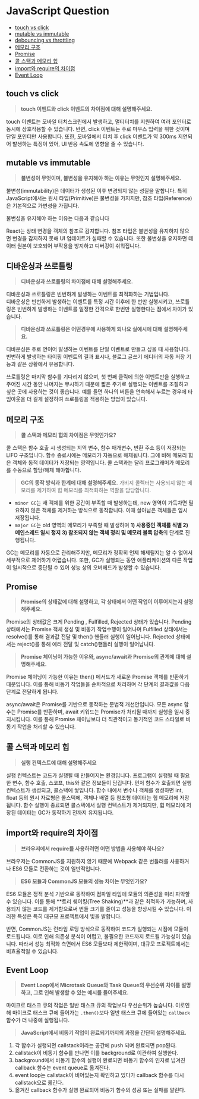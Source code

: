 # JavaScript Question

- [touch vs click](#touch-vs-click)
- [mutable vs immutable](#mutable-vs-immutable)
- [debouncing vs throttling](#디바운싱과-쓰로틀링)
- [메모리 구조](#메모리-구조)
- [Promise](#promise)
- [콜 스택과 메모리 힙](#콜-스택과-메모리-힙)
- [import와 require의 차이점](#import와-require의-차이점)
- [Event Loop](#event-loop)

## touch vs click

> **touch 이벤트와 click 이벤트의 차이점에 대해 설명해주세요.**

touch 이벤트는 모바일 터치스크린에서 발생하고, 멀티터치를 지원하여 여러 포인터로 동시에 상호작용할 수 있습니다. 반면, click 이벤트는 주로 마우스 입력을 위한 것이며 단일 포인터만 사용합니다. 또한, 모바일에서 터치 후 click 이벤트가 약 300ms 지연되어 발생하는 특징이 있어, UI 반응 속도에 영향을 줄 수 있습니다.

## mutable vs immutable

> **불변성이 무엇이며, 불변성을 유지해야 하는 이유는 무엇인지 설명해주세요.**

불변성(immutability)은 데이터가 생성된 이후 변경되지 않는 성질을 말합니다. 특히 JavaScript에서는 원시 타입(Primitive)은 불변성을 가지지만, 참조 타입(Reference)은 기본적으로 가변성을 가집니다.

불변성을 유지해야 하는 이유는 다음과 같습니다

React는 상태 변경을 객체의 참조로 감지합니다. 참조 타입은 불변성을 유지하지 않으면 변경을 감지하지 못해 UI 업데이트가 실패할 수 있습니다. 또한 불변성을 유지하면 데이터 원본이 보호되어 부작용을 방지하고 디버깅이 쉬워집니다.

## 디바운싱과 쓰로틀링

> **디바운싱과 쓰로틀링의 차이점에 대해 설명해주세요.**

디바운싱과 쓰로틀링은 빈번하게 발생하는 이벤트를 최적화하는 기법입니다.<br/>
디바운싱은 빈번하게 발생하는 이벤트를 특정 시간 이후에 한 번만 실행시키고, 쓰로틀링은 빈번하게 발생하는 이벤트를 일정한 간격으로 한번만 실행한다는 점에서 차이가 있습니다.

> **디바운싱과 쓰로틀링은 어떤경우에 사용하게 되나요 실예시에 대해 설명해주세요.**

디바운싱은 주로 연이어 발생하는 이벤트를 단일 이벤트로 만들고 싶을 때 사용합니다. 빈번하게 발생하는 타이핑 이벤트의 결과 표시나, 블로그 글쓰기 에디터의 자동 저장 기능과 같은 상황에서 유용합니다.

쓰로틀링은 마지막 함수를 기다리지 않으며, 첫 번째 클릭에 의한 이벤트만을 실행하고 주어진 시간 동안 나머지는 무시하기 때문에 짧은 주기로 실행되는 이벤트를 조절하고 싶은 곳에 사용하는 것이 좋습니다. 예를 들면 하나의 버튼을 연속해서 누르는 경우에 타임아웃을 더 길게 설정하여 쓰로틀링을 적용하는 방법이 있습니다.

## 메모리 구조

> **콜 스택과 메모리 힙의 차이점은 무엇인가요?**

콜 스택은 함수 호출 시 생성되는 지역 변수, 함수 매개변수, 반환 주소 등이 저장되는 LIFO 구조입니다. 함수 종료시에는 메모리가 자동으로 해제됩니다. 그에 비해 메모리 힙은 객체와 동적 데이터가 저장되는 영역입니다. 콜 스택과는 달리 프로그래머가 메모리를 수동으로 할당/해제 해야합니다.

> **GC의 동작 방식과 한계에 대해 설명해주세요.**
> 가비지 콜렉터는 사용되지 않는 메모리를 제거하여 힙 메모리를 최적화하는 역할을 담당합니다.
> <br/>

- `minor GC`는 새 객체를 위한 공간이 부족할 때 발생하는데, new 영역이 가득차면 필요하지 않은 객체를 제거하는 방식으로 동작합니다. 이때 살아남은 객체들은 임시 저장됩니다.
- `major GC`는 old 영역의 메모리가 부족할 때 발생하며 **1) 사용중인 객체를 식별 2) 메인스레드 일시 정지 3) 참조되지 않는 객체 정리 및 메모리 블록 압축**의 단계로 진행됩니다.

GC는 메모리를 자동으로 관리해주지만, 메모리가 정확히 언제 해제될지는 알 수 없어서 세부적으로 제어하기 어렵습니다. 또한, GC가 실행되는 동안 애플리케이션의 다른 작업이 일시적으로 중단될 수 있어 성능 상의 오버헤드가 발생할 수 있습니다.

## Promise

> **Promise의 상태값에 대해 설명하고, 각 상태에서 어떤 작업이 이루어지는지 설명해주세요.**

Promise의 상태값은 크게 Pending , Fulfilled, Rejected 상태가 있습니다. Pending상태에서는 Promise 객체 생성 및 비동기 작업수행이 일어나며 Fulfilled 상태에서는 resolve()를 통해 결과값 전달 및 then() 핸들러 실행이 일어납니다. Rejected 상태에서는 reject()를 통해 에러 전달 및 catch()핸들러 실행이 일어납니다.

> **Promise 체이닝이 가능한 이유와, async/await과 Promise의 관계에 대해 설명해주세요.**

Promise 체이닝이 가능한 이유는 then() 메서드가 새로운 Promise 객체를 반환하기 때문입니다. 이를 통해 비동기 작업들을 순차적으로 처리하며 각 단계의 결과값을 다음 단계로 전달하게 됩니다.

async/await은 Promise를 기반으로 동작하는 문법적 개선안입니다. 모든 async 함수는 Promise를 반환하며, await 키워드는 Promise가 처리될 때까지 실행을 일시 중지시킵니다. 이를 통해 Promise 체이닝보다 더 직관적이고 동기적인 코드 스타일로 비동기 작업을 처리할 수 있습니다.

## 콜 스택과 메모리 힙

> **실행 컨텍스트에 대해 설명해주세요**

실행 컨텍스트는 코드가 실행될 때 만들어지는 환경입니다. 프로그램이 실행될 때 필요한 변수, 함수 호출, 스코프, this와 같은 정보들이 담깁니다.
먼저 함수가 호출되면 실행 컨텍스트가 생성되고, 콜스택에 쌓입니다. 함수 내에서 변수나 객체를 생성하면 int, float 등의 원시 자료형은 콜스택에, 객체나 배열 등 참조형 데이터는 힙 메모리에 저장됩니다. 함수 실행이 종료되면 콜스택에서 실행 컨텍스트가 제거되지만, 힙 메모리에 저장된 데이터는 GC가 동작하기 전까지 유지됩니다.

## import와 require의 차이점

> **브라우저에서 require를 사용하려면 어떤 방법을 사용해야 하나요?**

브라우저는 CommonJS를 지원하지 않기 때문에 Webpack 같은 번들러를 사용하거나 ES6 모듈로 전환하는 것이 일반적입니다.

> **ES6 모듈과 CommonJS 모듈의 성능 차이는 무엇인가요?**

ES6 모듈은 정적 분석 기반으로 동작하여 컴파일 타임에 모듈의 의존성을 미리 파악할 수 있습니다. 이를 통해 **트리 쉐이킹(Tree Shaking)**과 같은 최적화가 가능하며, 사용되지 않는 코드를 제거함으로써 번들 크기를 줄이고 성능을 향상시킬 수 있습니다. 이러한 특성은 특히 대규모 프로젝트에서 빛을 발합니다.

반면, CommonJS는 런타임 로딩 방식으로 동작하여 코드가 실행되는 시점에 모듈이 로드됩니다. 이로 인해 의존성 분석이 어렵고, 불필요한 코드까지 로드될 가능성이 있습니다. 따라서 성능 최적화 측면에서 ES6 모듈보다 제한적이며, 대규모 프로젝트에서는 비효율적일 수 있습니다.

## Event Loop

> **Event Loop에서 Microtask Queue와 Task Queue의 우선순위 차이를 설명하고, 그로 인해 발생할 수 있는 예시를 들어주세요.**

마이크로 태스크 큐의 작업은 일반 태스크 큐의 작업보다 우선순위가 높습니다. 이로인해 마이크로 태스크 큐에 들어가는 `.then()`보다 일반 태스크 큐에 들어있는 `callback` 함수가 더 나중에 실행됩니다.

> **JavaScript에서 비동기 작업이 완료되기까지의 과정을 간단히 설명해주세요.**

1. 각 함수가 실행되면 callstack이라는 공간에 push 되며 완료되면 pop된다.
2. callstack이 비동기 함수를 만나면 이를 background로 이관하여 실행한다.
3. background에서 비동기 함수의 실행이 완료되면 비동기 함수의 인자로 넘겨진 callback 함수는 event queue로 옮겨진다.
4. event loop는 callstack이 비어있는지 확인하고 있다가 callback 함수를 다시 callstack으로 옮긴다.
5. 옮겨진 callback 함수가 실행 완료되어 비동기 함수의 성공 또는 실패를 알린다.
